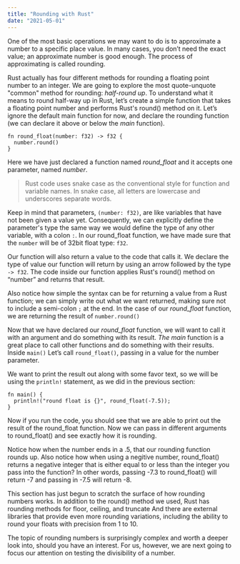 ```yaml
---
title: "Rounding with Rust"
date: "2021-05-01"
---
```


One of the most basic operations we may want to do is to approximate a number to a specific place value. In many cases, you don’t need the exact value; an approximate number is good enough. The process of approximating is called rounding.

Rust actually has four different methods for rounding a floating point number to an integer. We are going to explore the most quote-unquote "common" method for rounding: *half-round up*. To understand what it means to round half-way up in Rust, let’s create a simple function that takes a floating point number and performs Rust's round() method on it. Let’s ignore the default main function for now, and declare the rounding function (we can declare it above or below the *main* function).


    fn round_float(number: f32) -> f32 {
      number.round()
    }

Here we have just declared a function named *round_float* and it accepts one parameter, named *number*. 

> Rust code uses snake case as the conventional style for function and variable names. In snake case, all letters are lowercase and underscores separate words.

Keep in mind that parameters, `(number: f32)`, are like variables that have not been given a value yet. Consequently, we can explicitly define the parameter's type the same way we would define the type of any other variable, with a colon `:`. In our round_float function, we have made sure that the `number` will be of 32bit float type: `f32`.

Our function will also return a value to the code that calls it. We declare the type of value our function will return by using an arrow followed by the type `-> f32`. The code inside our function applies Rust's round() method on “number” and returns that result.

Also notice how simple the syntax can be for returning a value from a Rust function; we can simply write out what we want returned, making sure not to include a semi-colon `;` at the end. In the case of our *round_float* function, we are returning the result of `number.round()`

Now that we have declared our *round_float* function, we will want to call it with an argument and do something with its result. *The main* function is a great place to call other functions and do something with their results. Inside `main()` Let’s call `round_float()`, passing in a value for the number parameter. 

We want to print the result out along with some favor text, so we will be using the `println!` statement, as we did in the previous section:

    fn main() {
      println!("round float is {}", round_float(-7.5));
    }

Now if you run the code, you should see that we are able to print out the result of the
round_float function.
Now we can pass in different arguments to round_float() and see exactly how it is rounding.

Notice how when the number ends in a .5, that our rounding function rounds up.
Also notice how when using a negitive number, round_float() returns a negative 
integer that is either equal to or less than the integer you pass into the function?
In other words, passing -7.3 to round_float() will return -7 and passing in -7.5 will return -8.

This section has just begun to scratch the surface of how rounding numbers works.
In addition to the round() method we used, Rust has rounding methods for floor, ceiling, and truncate
And there are external libraries that provide even more rounding variations, 
including the ability to round your floats with precision from 1 to 10.<br>

The topic of rounding numbers is surprisingly complex and worth a deeper look into, should you have an interest.
For us, however, we are next going to focus our attention on testing the divisibility of a number.
